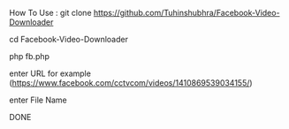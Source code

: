How To Use :
git clone https://github.com/Tuhinshubhra/Facebook-Video-Downloader

cd Facebook-Video-Downloader

php fb.php

enter URL for example (https://www.facebook.com/cctvcom/videos/1410869539034155/)

enter File Name

DONE
